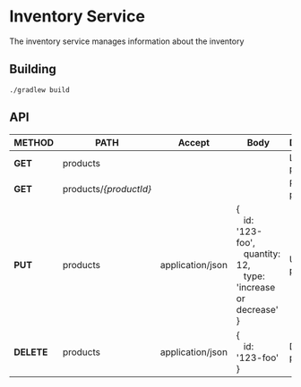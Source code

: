 # Inventory Service #

The inventory service manages information about the inventory

## Building
```./gradlew build```

## API ##  

| METHOD | PATH | Accept | Body | DESCRIPTION |
| ------ |----- | ------ |----- | ----------- |
| **GET**    | products |        |      | List all products |
| **GET**    | products/*{productId}* |        |      | Retrieve a product |
| **PUT**   | products  | application/json | {<br>&nbsp;&nbsp;&nbsp;id: '123-foo',<br>&nbsp;&nbsp;&nbsp;quantity: 12,<br>&nbsp;&nbsp;&nbsp;type: 'increase or decrease'<br>} | Update a product |
| **DELETE**   | products  | application/json | {<br>&nbsp;&nbsp;&nbsp;id: '123-foo'<br>} | Delete a product |
